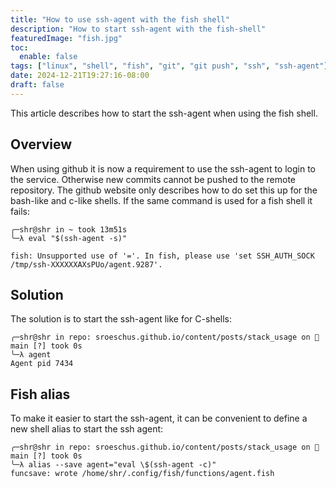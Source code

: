 ```yaml
---
title: "How to use ssh-agent with the fish shell"
description: "How to start ssh-agent with the fish-shell"
featuredImage: "fish.jpg"
toc:
  enable: false
tags: ["linux", "shell", "fish", "git", "git push", "ssh", "ssh-agent"]
date: 2024-12-21T19:27:16-08:00
draft: false
---
```


This article describes how to start the ssh-agent when using the fish shell.
<!--more-->

## Overview
When using github it is now a requirement to use the ssh-agent to login to the
service. Otherwise new commits cannot be pushed to the remote repository. The github
website only describes how to do set this up for the bash-like and c-like shells. If the
same command is used for a fish shell it fails:
```shell
╭─shr@shr in ~ took 13m51s
╰─λ eval "$(ssh-agent -s)"

fish: Unsupported use of '='. In fish, please use 'set SSH_AUTH_SOCK /tmp/ssh-XXXXXXAXsPUo/agent.9287'.
```

## Solution
The solution is to start the ssh-agent like for C-shells:

```shell
╭─shr@shr in repo: sroeschus.github.io/content/posts/stack_usage on  main [?] took 0s
╰─λ agent
Agent pid 7434
```

## Fish alias
To make it easier to start the ssh-agent, it can be convenient to define a new shell alias
to start the ssh agent:
```shell
╭─shr@shr in repo: sroeschus.github.io/content/posts/stack_usage on  main [?] took 0s
╰─λ alias --save agent="eval \$(ssh-agent -c)"
funcsave: wrote /home/shr/.config/fish/functions/agent.fish
```
